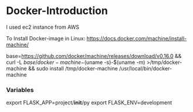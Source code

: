 # Docker-Introduction

I used ec2 instance from AWS

To Install Docker-image in Linux:
https://docs.docker.com/machine/install-machine/

base=https://github.com/docker/machine/releases/download/v0.16.0 &&
curl -L $base/docker-machine-$(uname -s)-$(uname -m) >/tmp/docker-machine &&
sudo install /tmp/docker-machine /usr/local/bin/docker-machine

### Variables
export FLASK_APP=project/__init__/py
export FLASK_ENV=development
